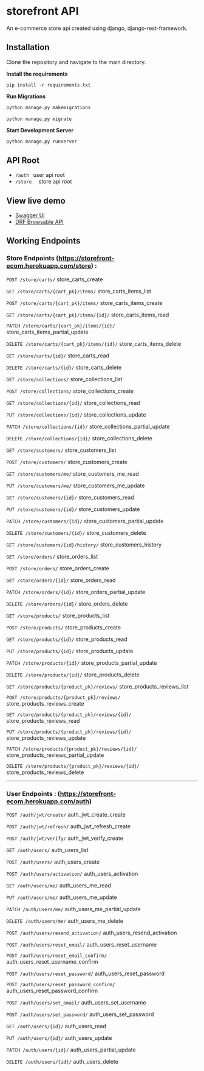 # storefront API
An e-commerce store api created using django, django-rest-framework.

## Installation
Clone the repository and navigate to the main directory.

**Install the requirements**
```
pip install -r requirements.txt
```

**Run Migrations**
```python
python manage.py makemigrations
    
python manage.py migrate
```

**Start Development Server**
```
python manage.py runserver
```

## API Root
- ```/auth ``` user api root
- ```/store  ```  store api root

## View live demo
- [Swagger UI](https://storefront-ecom.herokuapp.com/)
- [DRF Browsable API](https://storefront-ecom.herokuapp.com/store/)

## Working Endpoints

### Store Endpoints (https://storefront-ecom.herokuapp.com/store) :

```POST /store​/carts​/```  store_carts_create

```GET /store​/carts​/{cart_pk}​/items​/``` store_carts_items_list

```POST ​/store​/carts​/{cart_pk}​/items​/```
store_carts_items_create

```GET ​/store​/carts​/{cart_pk}​/items​/{id}​/```
store_carts_items_read

```PATCH ​/store​/carts​/{cart_pk}​/items​/{id}​/```
store_carts_items_partial_update

```DELETE ​/store​/carts​/{cart_pk}​/items​/{id}​/```
store_carts_items_delete

```GET ​/store​/carts​/{id}​/```
store_carts_read

```DELETE ​/store​/carts​/{id}​/```
store_carts_delete

```GET ​/store​/collections​/```
store_collections_list

```POST ​/store​/collections​/```
store_collections_create

```GET ​/store​/collections​/{id}​/```
store_collections_read

```PUT ​/store​/collections​/{id}​/```
store_collections_update

```PATCH ​/store​/collections​/{id}​/```
store_collections_partial_update

```DELETE ​/store​/collections​/{id}​/```
store_collections_delete

```GET ​/store​/customers​/```
store_customers_list

```POST ​/store​/customers​/```
store_customers_create

```GET ​/store​/customers​/me​/```
store_customers_me_read

```PUT ​/store​/customers​/me​/```
store_customers_me_update

```GET ​/store​/customers​/{id}​/```
store_customers_read

```PUT ​/store​/customers​/{id}​/```
store_customers_update

```PATCH ​/store​/customers​/{id}​/```
store_customers_partial_update

```DELETE ​/store​/customers​/{id}​/```
store_customers_delete

```GET ​/store​/customers​/{id}​/history​/```
store_customers_history

```GET ​/store​/orders​/```
store_orders_list

```POST ​/store​/orders​/```
store_orders_create

```GET ​/store​/orders​/{id}​/```
store_orders_read

```PATCH ​/store​/orders​/{id}​/```
store_orders_partial_update

```DELETE ​/store​/orders​/{id}​/```
store_orders_delete

```GET ​/store​/products​/```
store_products_list

```POST ​/store​/products​/```
store_products_create

```GET ​/store​/products​/{id}​/```
store_products_read

```PUT ​/store​/products​/{id}​/```
store_products_update

```PATCH ​/store​/products​/{id}​/```
store_products_partial_update

```DELETE ​/store​/products​/{id}​/```
store_products_delete

```GET ​/store​/products​/{product_pk}​/reviews​/```
store_products_reviews_list

```POST ​/store​/products​/{product_pk}​/reviews​/```
store_products_reviews_create

```GET ​/store​/products​/{product_pk}​/reviews​/{id}​/```
store_products_reviews_read

```PUT ​/store​/products​/{product_pk}​/reviews​/{id}​/```
store_products_reviews_update

```PATCH ​/store​/products​/{product_pk}​/reviews​/{id}​/```
store_products_reviews_partial_update

```DELETE ​/store​/products​/{product_pk}​/reviews​/{id}​/```
store_products_reviews_delete
<hr>

### User Endpoints : (https://storefront-ecom.herokuapp.com/auth)

```POST ​/auth​/jwt​/create​/```
auth_jwt_create_create

```POST ​/auth​/jwt​/refresh​/```
auth_jwt_refresh_create

```POST ​/auth​/jwt​/verify​/```
auth_jwt_verify_create

```GET ​/auth​/users​/```
auth_users_list

```POST ​/auth​/users​/```
auth_users_create

```POST ​/auth​/users​/activation​/```
auth_users_activation

```GET ​/auth​/users​/me​/```
auth_users_me_read

```PUT ​/auth​/users​/me​/```
auth_users_me_update

```PATCH ​/auth​/users​/me​/```
auth_users_me_partial_update

```DELETE ​/auth​/users​/me​/```
auth_users_me_delete

```POST ​/auth​/users​/resend_activation​/```
auth_users_resend_activation

```POST ​/auth​/users​/reset_email​/```
auth_users_reset_username

```POST ​/auth​/users​/reset_email_confirm​/```
auth_users_reset_username_confirm

```POST ​/auth​/users​/reset_password​/```
auth_users_reset_password

```POST ​/auth​/users​/reset_password_confirm​/```
auth_users_reset_password_confirm

```POST ​/auth​/users​/set_email​/```
auth_users_set_username

```POST ​/auth​/users​/set_password​/```
auth_users_set_password

```GET ​/auth​/users​/{id}​/```
auth_users_read

```PUT ​/auth​/users​/{id}​/```
auth_users_update

```PATCH ​/auth​/users​/{id}​/```
auth_users_partial_update

```DELETE ​/auth​/users​/{id}​/```
auth_users_delete



